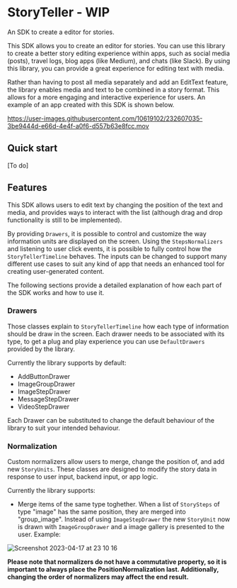 # StoryTeller - WIP

An SDK to create a editor for stories. 

This SDK allows you to create an editor for stories. You can use this library to create a better story editing experience within apps, such as social media (posts), travel logs, blog apps (like Medium), and chats (like Slack). By using this library, you can provide a great experience for editing text with media.

Rather than having to post all media separately and add an EditText feature, the library enables media and text to be combined in a story format. This allows for a more engaging and interactive experience for users. An example of an app created with this SDK is shown below.

https://user-images.githubusercontent.com/10619102/232607035-3be9444d-e66d-4e4f-a0f6-d557b63e8fcc.mov

## Quick start
[To do]

## Features

This SDK allows users to edit text by changing the position of the text and media, and provides ways to interact with the list (although drag and drop functionality is still to be implemented).

By providing `Drawers`, it is possible to control and customize the way information units are displayed on the screen. Using the `StepsNormalizers` and listening to user click events, it is possible to fully control how the `StoryTellerTimeline` behaves. The inputs can be changed to support many different use cases to suit any kind of app that needs an enhanced tool for creating user-generated content.

The following sections provide a detailed explanation of how each part of the SDK works and how to use it.

### Drawers

Those classes explain to `StoryTellerTimeline` how each type of information should be draw in the screen. Each drawer needs to be associated with its type, to get a plug and play experience you can use `DefaultDrawers` provided by the library. 

Currently the library supports by default: 

- AddButtonDrawer
- ImageGroupDrawer
- ImageStepDrawer
- MessageStepDrawer
- VideoStepDrawer

Each Drawer can be substituted to change the default behaviour of the library to suit your intended behaviour. 

### Normalization

Custom normalizers allow users to merge, change the position of, and add new `StoryUnits`. These classes are designed to modify the story data in response to user input, backend input, or app logic.

Currently the library supports:

- Merge items of the same type toghether. When a list of `StorySteps` of type "image" has the same position, they are merged into "group_image". Instead of using `ImageStepDrawer` the new `StoryUnit` now is drawn with `ImageGroupDrawer` and a image gallery is presented to the user. Example: 

![Screenshot 2023-04-17 at 23 10 16](https://user-images.githubusercontent.com/10619102/232611555-32ed2125-2622-4f69-8fde-e140751dbb2c.png)

**Please note that normalizers do not have a commutative property, so it is important to always place the PositionNormalization last. Additionally, changing the order of normalizers may affect the end result.**

